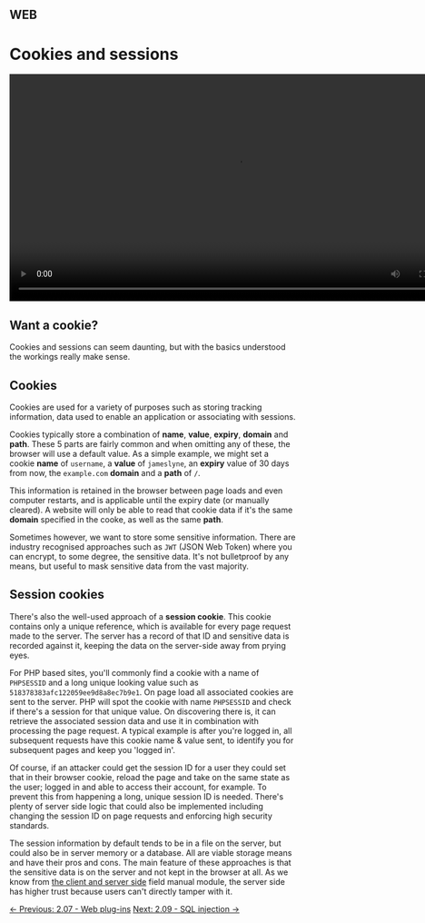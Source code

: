 ##  WEB

# Cookies and sessions

<div align="center">
 <video src="https://github.com/alphyos/CyberStart-2023/assets/116646389/1cc849d3-0ef3-40c5-ae05-07f94006a1c7" width="800" />
</div>

## Want a cookie?

 Cookies and sessions can seem daunting, but with the basics
 understood the workings really make sense.

## Cookies

 Cookies are used for a variety of purposes such as storing
 tracking information, data used to enable an application or
 associating with sessions.

 Cookies typically store a combination of **name**,
 **value**, **expiry**,
 **domain** and **path**. These 5 parts
 are fairly common and when omitting any of these, the browser will
 use a default value. As a simple example, we might set a cookie
 **name** of `username`, a
 **value** of `jameslyne`, an
 **expiry** value of 30 days from now, the
 `example.com` **domain** and a
 **path** of `/`.

 This information is retained in the browser between page loads and
 even computer restarts, and is applicable until the expiry date
 (or manually cleared). A website will only be able to read that
 cookie data if it's the same **domain** specified in
 the cooke, as well as the same **path**.

 Sometimes however, we want to store some sensitive information.
 There are industry recognised approaches such as
 `JWT` (JSON Web Token) where you can encrypt, to some
 degree, the sensitive data. It's not bulletproof by any means, but
 useful to mask sensitive data from the vast majority.

## Session cookies

 There's also the well-used approach of a
 **session cookie**. This cookie contains only a
 unique reference, which is available for every page request made
 to the server. The server has a record of that ID and sensitive
 data is recorded against it, keeping the data on the server-side
 away from prying eyes.

 For PHP based sites, you'll commonly find a cookie with a name of
 `PHPSESSID` and a long unique looking value such as
 `518378383afc122059ee9d8a8ec7b9e1`. On page load all
 associated cookies are sent to the server. PHP will spot the
 cookie with name `PHPSESSID` and check if there's a
 session for that unique value. On discovering there is, it can
 retrieve the associated session data and use it in combination
 with processing the page request. A typical example is after
 you're logged in, all subsequent requests have this cookie name
 & value sent, to identify you for subsequent pages and keep
 you 'logged in'.

 Of course, if an attacker could get the session ID for a user they
 could set that in their browser cookie, reload the page and take
 on the same state as the user; logged in and able to access their
 account, for example. To prevent this from happening a long,
 unique session ID is needed. There's plenty of server side logic
 that could also be implemented including changing the session ID
 on page requests and enforcing high security standards.

 The session information by default tends to be in a file on the
 server, but could also be in server memory or a database. All are
 viable storage means and have their pros and cons. The main
 feature of these approaches is that the sensitive data is on the
 server and not kept in the browser at all. As we know from
 [the client and server side](https://play.cyberstart.com/field-manual/8f9b4dc2-d7eb-11eb-ae1f-0242ac140009)
 field manual module, the server side has higher trust because
 users can't directly tamper with it.

[← Previous: 2.07 - Web plug-ins](https://play.cyberstart.com/field-manual/8f9db4a4-d7eb-11eb-8b9d-0242ac140009)
[Next: 2.09 - SQL injection →](https://play.cyberstart.com/field-manual/8f9ead64-d7eb-11eb-80da-0242ac140009)
